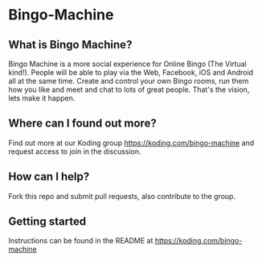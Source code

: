 Bingo-Machine
=============

What is Bingo Machine?
----------------------

Bingo Machine is a more social experience for Online Bingo (The Virtual kind!). People will be able to play via the Web, Facebook, iOS and Android all at the same time. Create and control your own Bingo rooms, run them how you like and meet and chat to lots of great people. That's the vision, lets make it happen.

Where can I found out more?
---------------------------

Find out more at our Koding group https://koding.com/bingo-machine and request access to join in the discussion.

How can I help?
---------------

Fork this repo and submit pull requests, also contribute to the group.

Getting started
---------------

Instructions can be found in the README at https://koding.com/bingo-machine